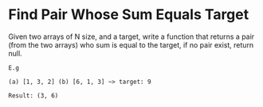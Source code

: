 #  Find Pair Whose Sum Equals Target

Given two arrays of N size, and a target, write a function that
returns a pair (from the two arrays) who sum is equal to the target, if no
pair exist, return null.

```
E.g

(a) [1, 3, 2] (b) [6, 1, 3] ~> target: 9

Result: (3, 6)
```
